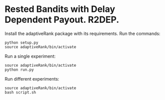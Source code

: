 # Rested Bandits with Delay Dependent Payout. R2DEP.
Install the adaptiveRank package with its requirements. Run the commands:
```
python setup.py
source adaptiveRank/bin/activate
```

Run a single experiment:
```
source adaptiveRank/bin/activate
python run.py
```

Run different experiments:
```
source adaptiveRank/bin/activate
bash script.sh
```
